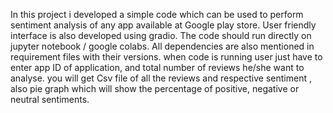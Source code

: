 In this project i developed a simple code which can be used to perform sentiment analysis of any app available at Google play store.
User friendly interface is also developed using gradio.
The code should run directly on jupyter notebook / google colabs.
All dependencies are also mentioned in requirement files with their versions.
when code is running user just have to enter app ID of application, and total number of reviews he/she want to analyse.
you will get Csv file of all the reviews and respective sentiment , also pie graph which will show the percentage of positive, negative or neutral sentiments.
